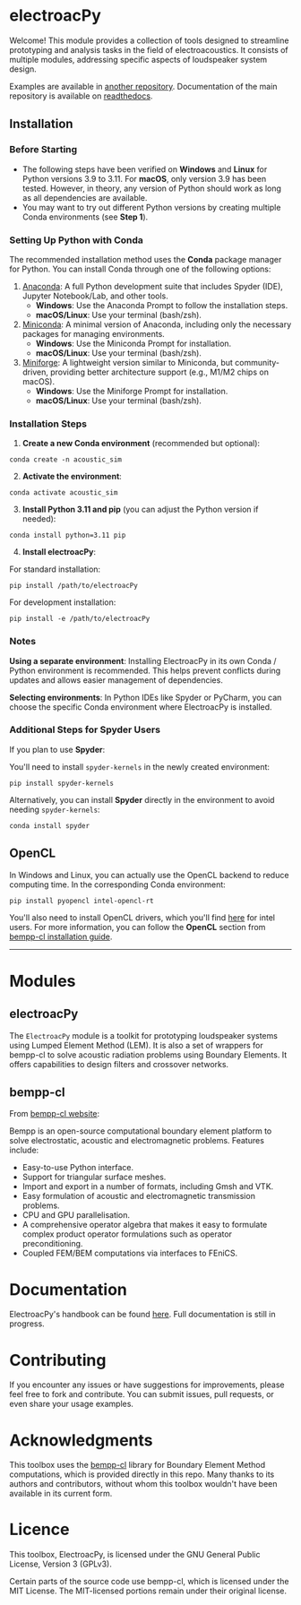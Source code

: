 # electroacPy

Welcome! This module provides a collection of tools designed to streamline prototyping and analysis tasks in the field of electroacoustics. It consists of multiple modules, addressing specific aspects of loudspeaker system design.

Examples are available in [another repository](https://github.com/TchoumTchoum/electroacPy_examples).
Documentation of the main repository is available on [readthedocs](https://electroacpy.readthedocs.io).

## Installation
### Before Starting

- The following steps have been verified on **Windows** and **Linux** for Python versions 3.9 to 3.11. For **macOS**, only version 3.9 has been tested. However, in theory, any version of Python should work as long as all dependencies are available.
- You may want to try out different Python versions by creating multiple Conda environments (see **Step 1**).


### Setting Up Python with Conda

The recommended installation method uses the **Conda** package manager for Python. You can install Conda through one of the following options:

1. [Anaconda](https://www.anaconda.com/download/): A full Python development suite that includes Spyder (IDE), Jupyter Notebook/Lab, and other tools.
    - **Windows**: Use the Anaconda Prompt to follow the installation steps.
    - **macOS/Linux**: Use your terminal (bash/zsh).
2. [Miniconda](https://docs.anaconda.com/free/miniconda/miniconda-install/): A minimal version of Anaconda, including only the necessary packages for managing environments.
    - **Windows**: Use the Miniconda Prompt for installation.
    - **macOS/Linux**: Use your terminal (bash/zsh).
3. [Miniforge](https://conda-forge.org/miniforge/): A lightweight version similar to Miniconda, but community-driven, providing better architecture support (e.g., M1/M2 chips on macOS).
    - **Windows**: Use the Miniforge Prompt for installation.
    - **macOS/Linux**: Use your terminal (bash/zsh).

### Installation Steps

1. **Create a new Conda environment** (recommended but optional):
```shell
conda create -n acoustic_sim
```

2. **Activate the environment**:
```shell
conda activate acoustic_sim
```
3. **Install Python 3.11 and pip** (you can adjust the Python version if needed):
```shell
conda install python=3.11 pip
```
4. **Install electroacPy**:

For standard installation:

```shell
pip install /path/to/electroacPy
```

For development installation:
```shell
pip install -e /path/to/electroacPy
```

### Notes
**Using a separate environment**:  Installing ElectroacPy in its own Conda / Python environment is recommended. This helps prevent conflicts during updates and allows easier management of dependencies.

**Selecting environments**: In Python IDEs like Spyder or PyCharm, you can choose the specific Conda environment where ElectroacPy is installed.

### Additional Steps for Spyder Users
If you plan to use **Spyder**:

You'll need to install `spyder-kernels` in the newly created environment:
```shell
pip install spyder-kernels
```

Alternatively, you can install **Spyder** directly in the environment to avoid needing `spyder-kernels`:
```shell
conda install spyder
```

## OpenCL
In Windows and Linux, you can actually use the OpenCL backend to reduce computing time. In the corresponding Conda environment:
```shell
pip install pyopencl intel-opencl-rt
```
You'll also need to install OpenCL drivers, which you'll find [here](https://www.intel.com/content/www/us/en/developer/articles/technical/intel-cpu-runtime-for-opencl-applications-with-sycl-support.html) for intel users. For more information, you can follow the **OpenCL** section from [bempp-cl installation guide](https://bempp.com/installation.html).

---

# Modules
## electroacPy

The `ElectroacPy` module is a toolkit for prototyping loudspeaker systems using Lumped Element Method (LEM). It is also a set of wrappers for bempp-cl to solve acoustic radiation problems using Boundary Elements. It offers capabilities to design filters and crossover networks.

## bempp-cl
From [bempp-cl website](https://bempp.com):

Bempp is an open-source computational boundary element platform to solve electrostatic, acoustic and electromagnetic problems. Features include:
- Easy-to-use Python interface.
- Support for triangular surface meshes.
- Import and export in a number of formats, including Gmsh and VTK.
- Easy formulation of acoustic and electromagnetic transmission problems.
- CPU and GPU parallelisation.
- A comprehensive operator algebra that makes it easy to formulate complex product operator formulations such as operator preconditioning.
- Coupled FEM/BEM computations via interfaces to FEniCS.

# Documentation

ElectroacPy's handbook can be found [here](https://electroacpy.readthedocs.io). Full documentation is still in progress.

# Contributing

If you encounter any issues or have suggestions for improvements, please feel free to fork and contribute. You can submit issues, pull requests, or even share your usage examples.

# Acknowledgments

This toolbox uses the [bempp-cl](https://bempp.com) library for Boundary Element Method computations, which is provided directly in this repo. Many thanks to its authors and contributors, without whom this toolbox wouldn't have been available in its current form.

# Licence
This toolbox, ElectroacPy, is licensed under the GNU General Public License, Version 3 (GPLv3).

Certain parts of the source code use bempp-cl, which is licensed under the MIT License. The MIT-licensed portions remain under their original license.

